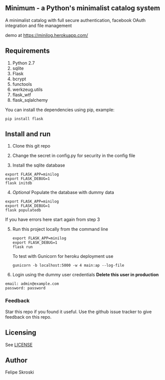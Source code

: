 ## Minimum - a Python's minimalist catalog system

A minimalist catalog with full secure authentication, facebook OAuth integration and file management

demo at https://minilog.herokuapp.com/

## Requirements
1. Python 2.7
2. sqlite
3. Flask
4. bcrypt
5. functools
6. werkzeug.utils
7. flask_wtf
8. flask_sqlalchemy

You can install the dependencies using pip, example:
```
pip install flask
```

## Install and run
1. Clone this git repo

2. Change the secret in config.py for security in the config file

3. Install the sqlite database
  ```
  export FLASK_APP=minilog
  export FLASK_DEBUG=1
  flask initdb
  ```

4. _Optional_ Populate the database with dummy data
  ```
  export FLASK_APP=minilog
  export FLASK_DEBUG=1
  flask populatedb
  ```
  If you have errors here start again from step 3

5. Run this project locally from the command line

   ```
   export FLASK_APP=minilog
   export FLASK_DEBUG=1
   flask run
   ```
   To test with Gunicorn for heroku deployment use
   ```
   gunicorn -b localhost:5000 -w 4 main:ap --log-file
   ```

6. Login using the dummy user credentials **Delete this user in production**

  ```
  email: admin@example.com
  password: password
  ```


### Feedback
Star this repo if you found it useful. Use the github issue tracker to give
feedback on this repo.

## Licensing
See [LICENSE](LICENSE)

## Author
Felipe Skroski
